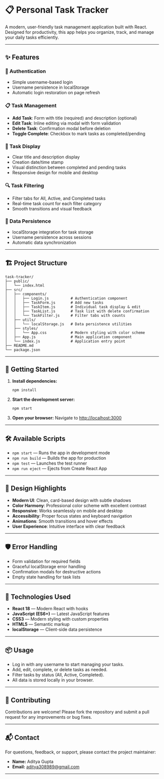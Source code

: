 # 📋 Personal Task Tracker

A modern, user-friendly task management application built with React. Designed for productivity, this app helps you organize, track, and manage your daily tasks efficiently.

---

## ✨ Features

### 🔐 Authentication
- Simple username-based login
- Username persistence in localStorage
- Automatic login restoration on page refresh

### 📋 Task Management
- **Add Task**: Form with title (required) and description (optional)
- **Edit Task**: Inline editing via modal with form validation
- **Delete Task**: Confirmation modal before deletion
- **Toggle Complete**: Checkbox to mark tasks as completed/pending

### 📄 Task Display
- Clear title and description display
- Creation date/time stamp
- Visual distinction between completed and pending tasks
- Responsive design for mobile and desktop

### 🔍 Task Filtering
- Filter tabs for All, Active, and Completed tasks
- Real-time task count for each filter category
- Smooth transitions and visual feedback

### 💾 Data Persistence
- localStorage integration for task storage
- Username persistence across sessions
- Automatic data synchronization

---

## 🏗️ Project Structure

```
task-tracker/
├── public/
│   └── index.html
├── src/
│   ├── components/
│   │   ├── Login.js          # Authentication component
│   │   ├── TaskForm.js       # Add new tasks
│   │   ├── TaskItem.js       # Individual task display & edit
│   │   ├── TaskList.js       # Task list with delete confirmation
│   │   └── TaskFilter.js     # Filter tabs with counts
│   ├── utils/
│   │   └── localStorage.js   # Data persistence utilities
│   ├── styles/
│   │   └── App.css           # Modern styling with color scheme
│   ├── App.js                # Main application component
│   └── index.js              # Application entry point
├── README.md
└── package.json
```

---

## 🚀 Getting Started

1. **Install dependencies:**
   ```bash
   npm install
   ```
2. **Start the development server:**
   ```bash
   npm start
   ```
3. **Open your browser:**
   Navigate to [http://localhost:3000](http://localhost:3000)

---

## 🛠️ Available Scripts

- `npm start` — Runs the app in development mode
- `npm run build` — Builds the app for production
- `npm test` — Launches the test runner
- `npm run eject` — Ejects from Create React App

---

## 🎨 Design Highlights

- **Modern UI**: Clean, card-based design with subtle shadows
- **Color Harmony**: Professional color scheme with excellent contrast
- **Responsive**: Works seamlessly on mobile and desktop
- **Accessibility**: Proper focus states and keyboard navigation
- **Animations**: Smooth transitions and hover effects
- **User Experience**: Intuitive interface with clear feedback

---

## 🛡️ Error Handling

- Form validation for required fields
- Graceful localStorage error handling
- Confirmation modals for destructive actions
- Empty state handling for task lists

---


## 🔧 Technologies Used

- **React 18** — Modern React with hooks
- **JavaScript (ES6+)** — Latest JavaScript features
- **CSS3** — Modern styling with custom properties
- **HTML5** — Semantic markup
- **localStorage** — Client-side data persistence

---

## 📦 Usage

- Log in with any username to start managing your tasks.
- Add, edit, complete, or delete tasks as needed.
- Filter tasks by status (All, Active, Completed).
- All data is stored locally in your browser.

---

## 🤝 Contributing

Contributions are welcome! Please fork the repository and submit a pull request for any improvements or bug fixes.

---

## 📬 Contact

For questions, feedback, or support, please contact the project maintainer:
- **Name:** Aditya Gupta
- **Email:** aditya308989@gmail.com

--- 